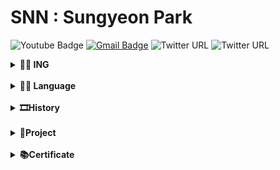# SNN : Sungyeon Park
![Youtube Badge](https://img.shields.io/badge/Youtube-ff0000?style=flat-square&logo=youtube&link=https://www.youtube.com/channel/UCgbHNiA1-0LJLEvwp1-IouQ)
[![Gmail Badge](https://img.shields.io/badge/Gmail-d14836?style=flat-square&logo=Gmail&logoColor=white&link=mailto:hepburn7920@gmail.com)](mailto:hepburn7920@gmail.com)
![Twitter URL](https://img.shields.io/twitter/url?color=FF37C3&label=instagram&logo=instagram&logoColor=FF37C3&url=https%3A%2F%2Finstagram.com%2Fo9.20)
![Twitter URL](https://img.shields.io/twitter/url?color=FF37C3&label=tistory&logo=t&logoColor=FF37C3&url=https%3A%2F%2Fsnnchallenge.tistory.com)


<details markdown="1">
<summary><b> 🏃‍♀️ ING </b></summary>
<pre><br> Web system developer INTERN @DaeWoong </br></pre>
</details>
<br>
<details markdown="1">
<summary><b> 👩‍💻 Language </b></summary>
<pre><br>C++ / Python) </br></pre>
</details>


<br>
<details markdown="1">
<summary><b> 🎞History </b></summary>

#### <pre>GFLHS Chinese (2013.03 ~ 2016.02) <br>INHA univ. CS / biz (2016.03 ~ 2021.02) </pre>

</details>

<br>
<details>
<summary><b> 🚩Project </b></summary>
  <br>
  <ul>
  <details>
  <summary><b> 공대 도서관 이용 애플리케이션(android) </b></summary>
    <div markdown = "1">
    </div>
  </details>
  
  <details markdown = "1">
  <summary><b> 피부색 베이지안 분류기 </b></summary> 
  </details>
  
  <details markdown = "1">
  <summary><b> 오목 인공지능 게임 </b></summary>
  </details>
  
  <details markdown = "1">
  <summary><b> 기상 이상치 탐지 자동화 </b></summary>
  </details>
  
  </ul>
</details>


<br>
<details>
<summary><b> 📚Certificate </b></summary>
  <br>
  <ul>
  <details>
  <summary><b> OPIc IH</b></summary>
    <div markdown = "1">
    </div>
  </details>
  
  <details markdown = "1">
  <summary><b> SQLD </b></summary>
    
    <pre>
    
  </details>
  
  <details markdown = "1">
  <summary><b> 정보처리기사 </b></summary>
    
    <pre>
    
  </details>
  
  <details markdown = "1">
  <summary><b> KBI금융DT test </b></summary>
    
    <pre>
    
  </details>
  </ul>
</details>

<br><br>



